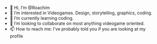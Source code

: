 - 👋 Hi, I’m @Roachim
- 👀 I’m interested in Videogames. Design, storytelling, graphics, coding.
- 🌱 I’m currently learning coding.
- 💞️ I’m looking to collaborate on most anything videogame oriented.
- 📫 How to reach me: I've probably told you if you are looking at my profile

<!---
Roachim/Roachim is a ✨ special ✨ repository because its `README.md` (this file) appears on your GitHub profile.
You can click the Preview link to take a look at your changes.
--->
